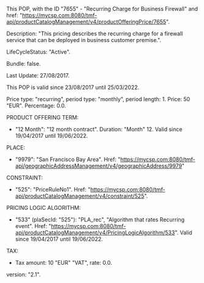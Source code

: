 This POP, with the ID "7655" - "Recurring Charge for Business Firewall" and href: "https://mycsp.com:8080/tmf-api/productCatalogManagement/v4/productOfferingPrice/7655".

Description:
"This pricing describes the recurring charge for a firewall service that can be deployed in business customer premise.".

LifeCycleStatus: "Active".

Bundle: false.

Last Update: 27/08/2017.

This POP is valid since 23/08/2017 until 25/03/2022.

Price type: "recurring", period type: "monthly", period length: 1.
Price: 50 "EUR".
Percentage: 0.0.

PRODUCT OFFERING TERM:

- "12 Month": "12 month contract". Duration: "Month" 12. Valid since 19/04/2017 until 19/06/2022.

PLACE:

- "9979": "San Francisco Bay Area". Href: "https://mycsp.com:8080/tmf-api/geographicAddressManagement/v4/geographicAddress/9979"

CONSTRAINT:

- "525": "PriceRuleNo1". Href: "https://mycsp.com:8080/tmf-api/productCatalogManagement/v4/constraint/525".

PRICING LOGIC ALGORITHM:

- "533" (plaSecId: "525"): "PLA_rec", "Algorithm that rates Recurring event". Href: "https://mycsp.com:8080/tmf-api/productCatalogManagement/v4/PricingLogicAlgorithm/533". Valid since 19/04/2017 until 19/06/2022.

TAX:

- Tax amount: 10 "EUR" "VAT", rate: 0.0.

version: "2.1".
